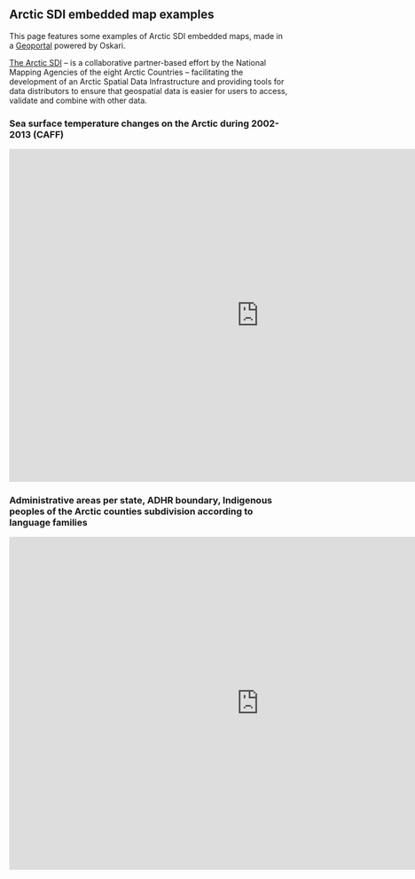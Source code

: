 ## Arctic SDI embedded map examples

This page features some examples of Arctic SDI embedded maps, made in a [Geoportal](https://geoportal.arctic-sdi.org/) powered by Oskari.

[The Arctic SDI](https://arctic-sdi.org/) – is a collaborative partner-based effort by the National Mapping Agencies of the eight
Arctic Countries – facilitating the development of an Arctic Spatial Data Infrastructure and providing
tools for data distributors to ensure that geospatial data is easier for users to access, validate and
combine with other data.

### Sea surface temperature changes on the Arctic during 2002-2013 (CAFF)
<iframe src="https://geoportal.arctic-sdi.org/?lang=en&uuid=53f30146-cb9c-4823-87b6-fa47b15e7b2d" allow="geolocation" style="border: none; width: 900px; height: 600px;"></iframe>

### Administrative areas per state, ADHR boundary, Indigenous peoples of the Arctic counties subdivision according to language families
<iframe src="https://geoportal.arctic-sdi.org/?lang=en&uuid=44dd035b-7cfc-437f-a3aa-f5811cd7ba27" allow="geolocation" style="border: none; width: 900px; height: 600px;"></iframe>
